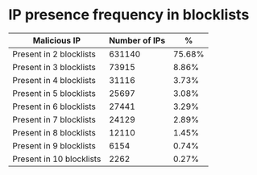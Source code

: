 # IP presence frequency in blocklists
| Malicious IP | Number of IPs | % |
|----|----|----|
| Present in 2 blocklists | 631140 | 75.68% |
| Present in 3 blocklists | 73915 | 8.86% |
| Present in 4 blocklists | 31116 | 3.73% |
| Present in 5 blocklists | 25697 | 3.08% |
| Present in 6 blocklists | 27441 | 3.29% |
| Present in 7 blocklists | 24129 | 2.89% |
| Present in 8 blocklists | 12110 | 1.45% |
| Present in 9 blocklists | 6154 | 0.74% |
| Present in 10 blocklists | 2262 | 0.27% |
